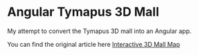# Angular Tymapus 3D Mall

My attempt to convert the Tymapus 3D mall into an Angular app.

You can find the original article here [Interactive 3D Mall Map](https://tympanus.net/codrops/2016/04/13/interactive-3d-mall-map/)
